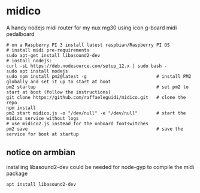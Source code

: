 # midico
A handy nodejs midi router for my nux mg30 using icon g-board midi pedalboard


```
# on a Raspberry PI 3 install latest raspbian/Raspberry PI OS
# install midi pre-requirements
sudo apt-get install libasound2-dev
# install nodejs:
curl -sL https://deb.nodesource.com/setup_12.x | sudo bash -
sudo apt install nodejs
sudo npm install pm2@latest -g                          # install PM2 globally and set it up to start at boot 
pm2 startup                                             # set pm2 to start at boot (follow the instructions)
git clone https://github.com/raffaeleguidi/midico.git   # clone the repo
npm install
pm2 start midico.js -o "/dev/null" -e "/dev/null"       # start the midico service without logs
# use midico2.js instead for the onboard footswitches
pm2 save                                                # save the service for boot at startup
```

## notice on armbian
installing libasound2-dev could be needed for node-gyp to compile the midi package

```
apt install libasound2-dev
```